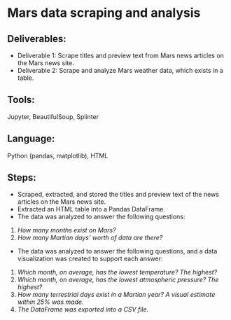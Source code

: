 # Mars data scraping and analysis

## **Deliverables**:
- Deliverable 1: Scrape titles and preview text from Mars news articles on the Mars news site.
- Deliverable 2: Scrape and analyze Mars weather data, which exists in a table.
## **Tools**: 
Jupyter, BeautifulSoup, Splinter
## **Language**: 
Python (pandas, matplotlib), HTML

## **Steps**:
- Scraped, extracted, and stored the titles and preview text of the news articles on the Mars news site.
- Extracted an HTML table into a Pandas DataFrame.
- The data was analyzed to answer the following questions:

1. *How many months exist on Mars?*
2. *How many Martian days' worth of data are there?* 

- The data was analyzed to answer the following questions, and a data visualization was created to support each answer: 

1. *Which month, on average, has the lowest temperature? The highest?*
2. *Which month, on average, has the lowest atmospheric pressure? The highest?* 
3. *How many terrestrial days exist in a Martian year? A visual estimate within 25% was made.*
4. *The DataFrame was exported into a CSV file.*
